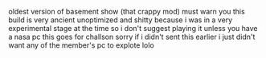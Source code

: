 oldest version of basement show (that crappy mod)
must warn you this build is very ancient unoptimized and shitty because i was in a very experimental stage at the time
so i don't suggest playing it unless you have a nasa pc
this goes for challson sorry if i didn't sent this earlier i just didn't want any of the member's pc to explote lolo
